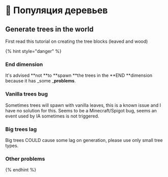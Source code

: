 # 🌳 Популяция деревьев

## Generate trees in the world

First read this tutorial on creating the tree blocks (leaved and wood)

{% hint style="danger" %}
### End dimension

It's advised **not **to **spawn **the trees in the **END **dimension because it has _some _**problems**.

### Vanilla trees bug

Sometimes trees will spawn with vanilla leaves, this is a known issue and I have no solution for this. Seems to be  a Minecraft/Spigot bug, seems an event used by IA sometimes is not triggered.

### Big trees lag

Big trees COULD cause some lag on generation, please use only small tree types.

### Other problems
{% endhint %}



